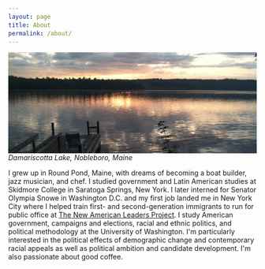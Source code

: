 ```yaml
---
layout: page
title: About
permalink: /about/
---
```


<div>
  <img src="/photos/dock.jpg" align="left" padding="10px" />
</div>  

*Damariscotta Lake, Nobleboro, Maine*

I grew up in Round Pond, Maine, with dreams of becoming a boat builder, jazz musician, and chef. I studied government and Latin American studies at Skidmore College in Saratoga Springs, New York. I later interned for Senator Olympia Snowe in Washington D.C. and my first job landed me in New York City where I helped train first- and second-generation immigrants to run for public office at [The New American Leaders Project](http://www.newamericanleaders.org/). I study American government, campaigns and elections, racial and ethnic politics, and political methodology at the University of Washington. I'm particularly interested in the political effects of demographic change and contemporary racial appeals as well as political ambition and candidate development. I'm also passionate about good coffee.
